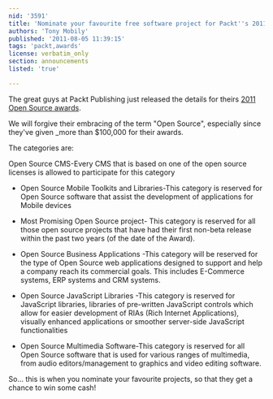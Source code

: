 ```yaml
---
nid: '3591'
title: 'Nominate your favourite free software project for Packt''s 2011 Open Source Awards'
authors: 'Tony Mobily'
published: '2011-08-05 11:39:15'
tags: 'packt,awards'
license: verbatim_only
section: announcements
listed: 'true'

---
```

The great guys at Packt Publishing just released the details for theirs [2011 Open Source awards](http://www.packtpub.com/open-source-awards-home).

We will forgive their embracing of the term "Open Source", especially since they've given _more than $100,000 for their awards.

The categories are:

<!--break-->

Open Source CMS-Every CMS that is based on one of the open source licenses is allowed to participate for this category

* Open Source Mobile Toolkits and Libraries-This category is reserved for Open Source software that assist the development of applications for Mobile devices

* Most Promising Open Source project- This category is reserved for all those open source projects that have had their first non-beta release within the past two years (of the date of the Award).

* Open Source Business Applications -This category will be reserved for the type of Open Source web applications designed to support and help a company reach its commercial goals. This includes E-Commerce systems, ERP systems and CRM systems.

* Open Source JavaScript Libraries -This category is reserved for JavaScript libraries, libraries of pre-written JavaScript controls which allow for easier development of RIAs (Rich Internet Applications), visually enhanced applications or smoother server-side JavaScript functionalities

* Open Source Multimedia Software-This category is reserved for all Open Source software that is used for various ranges of multimedia, from audio editors/management to graphics and video editing software.

So... this is when you nominate your favourite projects, so that they get a chance to win some cash!

